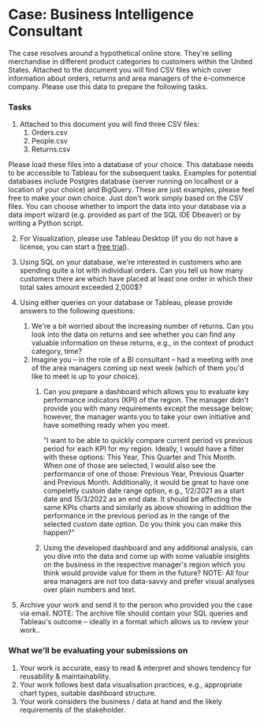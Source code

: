# Case: Business Intelligence Consultant
The case resolves around a hypothetical online store. They're selling merchandise
in different product categories to customers within the United States. Attached to the document you will find CSV files
which cover information about orders, returns and area managers of the e-commerce company. Please use this data
to prepare the following tasks.

### Tasks

1. Attached to this document you will find three CSV files:
    1. Orders.csv
    2. People.csv
    3. Returns.csv

Please load these files into a database of your choice. This database needs to be accessible to Tableau for the subsequent tasks. 
Examples for potential databases include Postgres database (server running on localhost or a location of your choice) and BigQuery. These are just examples, please feel free to make your own choice. Just don't work simply based on the CSV files. You can choose whether to import the data into your database via a data import wizard (e.g. provided as part of the SQL IDE Dbeaver) or by writing a Python script.


2. For Visualization, please use Tableau Desktop (if you do not have a license, you can start a [free trial](https://www.tableau.com/en-gb/products/trial)).


3. Using SQL on your database, we're interested in customers who are spending quite a lot with individual orders. Can you
tell us how many customers there are which have placed at least one order in which their
total sales amount exceeded 2,000$?
  
5. Using either queries on your database or Tableau, please provide answers to the following questions:
    1. We're a bit worried about the increasing number of returns. Can you look into the data
on returns and see whether you can find any valuable information on these returns, e.g., in
the context of product category, time?
    2. Imagine you – in the role of a BI consultant – had a meeting with one of the area managers coming up next week (which of them you'd like to meet is up to your choice).
       1. Can you prepare a dashboard which allows you to evaluate key performance indicators (KPI) of the region. The manager didn't provide you with many requirements except the message below; however, the manager wants you to take your own initiative and have something ready when you meet.

          "I want to be able to quickly compare current period vs previous period for each KPI for my region. Ideally, I would have a filter with these options: This Year, This Quarter and This Month. When one of those are selected, I would also see the performance of one of those: Previous Year, Previous               Quarter and Previous Month. Additionally, it would be great to have one compeletly custom date range option, e.g., 1/2/2021 as a start date and 15/3/2022 as an end date. It should be affecting the same KPIs charts and similarly as above showing in addition the performance in the previous period as             in the range of the selected custom date option. Do you think you can make this happen?"

       2. Using the developed dashboard and any additional analysis, can you dive into the data and come up with some valuable insights on the business in the respective manager's region which you think would provide value for them in the future?
       NOTE: All four area managers are not too data-savvy and prefer visual analyses over plain numbers and text.


6. Archive your work and send it to the person who provided you the case via email.
   NOTE: The archive file should contain your SQL queries and Tableau's outcome – ideally in a format which allows us to review your work..
   
### What we’ll be evaluating your submissions on

1. Your work is accurate, easy to read & interpret and shows tendency for reusability & maintainability.
2. Your work follows best data visualisation practices, e.g., appropriate chart types, suitable dashboard structure.
3. Your work considers the business / data at hand and the likely requirements of the stakeholder.
